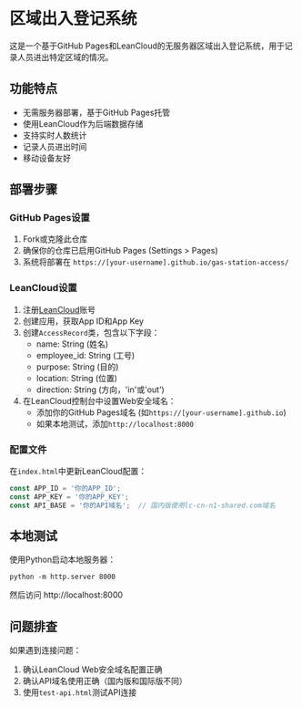 # 区域出入登记系统

这是一个基于GitHub Pages和LeanCloud的无服务器区域出入登记系统，用于记录人员进出特定区域的情况。

## 功能特点

- 无需服务器部署，基于GitHub Pages托管
- 使用LeanCloud作为后端数据存储
- 支持实时人数统计
- 记录人员进出时间
- 移动设备友好

## 部署步骤

### GitHub Pages设置

1. Fork或克隆此仓库
2. 确保你的仓库已启用GitHub Pages (Settings > Pages)
3. 系统将部署在 `https://[your-username].github.io/gas-station-access/`

### LeanCloud设置

1. 注册[LeanCloud](https://www.leancloud.cn/)账号
2. 创建应用，获取App ID和App Key
3. 创建`AccessRecord`类，包含以下字段：
   - name: String (姓名)
   - employee_id: String (工号)
   - purpose: String (目的)
   - location: String (位置)
   - direction: String (方向，'in'或'out')
4. 在LeanCloud控制台中设置Web安全域名：
   - 添加你的GitHub Pages域名 (如`https://[your-username].github.io`)
   - 如果本地测试，添加`http://localhost:8000`

### 配置文件

在`index.html`中更新LeanCloud配置：

```javascript
const APP_ID = '你的APP_ID';
const APP_KEY = '你的APP_KEY';
const API_BASE = '你的API域名';  // 国内版使用lc-cn-n1-shared.com域名
```

## 本地测试

使用Python启动本地服务器：

```
python -m http.server 8000
```

然后访问 http://localhost:8000

## 问题排查

如果遇到连接问题：

1. 确认LeanCloud Web安全域名配置正确
2. 确认API域名使用正确（国内版和国际版不同）
3. 使用`test-api.html`测试API连接 
